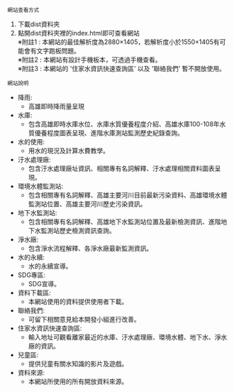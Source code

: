 ```網站查看方式 ```

1. 下載dist資料夾  
2. 點開dist資料夾裡的index.html即可查看網站  
	※附註1 : 本網站的最佳解析度為2880×1405，若解析度小於1550×1405有可能會有文字跑板問題。  
	※附註2 : 本網站有設計手機板本，可透過手機查看。  
	※附註3 : 本網站的 '住家水資訊快速查詢區' 以及 '聯絡我們' 暫不開放使用。	

 ```網站說明 ```

* 降雨:  
	* 高雄即時降雨量呈現 
* 水庫:  
	* 包含高雄即時水庫水位、水庫水質優養程度介紹、高雄水庫100-108年水質優養程度圖表呈現、進階水庫測站監測歷史紀錄查詢。
* 水的使用:  
	* 用水的現況及計算水費教學。
* 汙水處理廠:  
	* 包含汙水處理廠址資訊、相關專有名詞解釋、汙水處理相關資料圖表呈現。  
* 環境水體監測站:  
	* 包含相關專有名詞解釋、高雄主要河川目前最新污染資料、高雄環境水體監測站位置、高雄主要河川歷史污染資訊。  
* 地下水監測站:  
	* 包含相關專有名詞解釋、高雄地下水監測站位置及最新檢測資訊、進階地下水監測站歷史檢測資訊查詢。
* 淨水廠:  
	* 包含淨水流程解釋、各淨水廠最新監測資訊。
* 水的永續:  
	* 水的永續宣導。
* SDG專區:  
	* SDG宣導。
* 資料下載區:  
	* 本網站使用的資料提供使用者下載。
* 聯絡我們:  
	* 可留下相關意見給本開發小組進行改善。
* 住家水資訊快速查詢區:  
	* 輸入地址可觀看離家最近的水庫、汙水處理廠、環境水體、地下水、淨水廠的資訊。
* 兒童區:  
	* 提供兒童有關水知識的影片及遊戲。
* 資料來源:  
	* 本網站所使用的所有開放資料來源。
